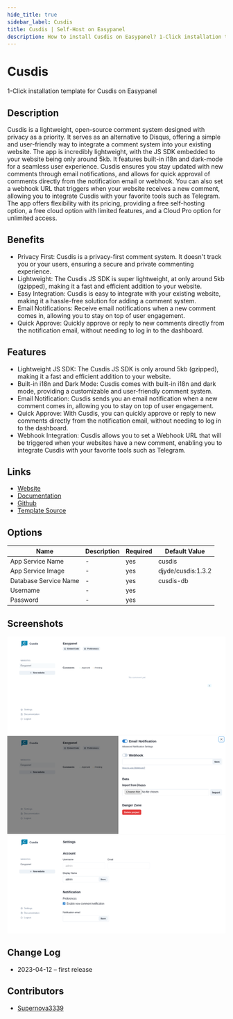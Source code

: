 ```yaml
---
hide_title: true
sidebar_label: Cusdis
title: Cusdis | Self-Host on Easypanel
description: How to install Cusdis on Easypanel? 1-Click installation template for Cusdis on Easypanel
---
```


<!-- generated -->

# Cusdis

1-Click installation template for Cusdis on Easypanel

## Description

Cusdis is a lightweight, open-source comment system designed with privacy as a priority. It serves as an alternative to Disqus, offering a simple and user-friendly way to integrate a comment system into your existing website. The app is incredibly lightweight, with the JS SDK embedded to your website being only around 5kb. It features built-in i18n and dark-mode for a seamless user experience. Cusdis ensures you stay updated with new comments through email notifications, and allows for quick approval of comments directly from the notification email or webhook. You can also set a webhook URL that triggers when your website receives a new comment, allowing you to integrate Cusdis with your favorite tools such as Telegram. The app offers flexibility with its pricing, providing a free self-hosting option, a free cloud option with limited features, and a Cloud Pro option for unlimited access.

## Benefits

- Privacy First: Cusdis is a privacy-first comment system. It doesn't track you or your users, ensuring a secure and private commenting experience.
- Lightweight: The Cusdis JS SDK is super lightweight, at only around 5kb (gzipped), making it a fast and efficient addition to your website.
- Easy Integration: Cusdis is easy to integrate with your existing website, making it a hassle-free solution for adding a comment system.
- Email Notifications: Receive email notifications when a new comment comes in, allowing you to stay on top of user engagement.
- Quick Approve: Quickly approve or reply to new comments directly from the notification email, without needing to log in to the dashboard.

## Features

- Lightweight JS SDK: The Cusdis JS SDK is only around 5kb (gzipped), making it a fast and efficient addition to your website.
- Built-in i18n and Dark Mode: Cusdis comes with built-in i18n and dark mode, providing a customizable and user-friendly comment system.
- Email Notification: Cusdis sends you an email notification when a new comment comes in, allowing you to stay on top of user engagement.
- Quick Approve: With Cusdis, you can quickly approve or reply to new comments directly from the notification email, without needing to log in to the dashboard.
- Webhook Integration: Cusdis allows you to set a Webhook URL that will be triggered when your websites have a new comment, enabling you to integrate Cusdis with your favorite tools such as Telegram.

## Links

- [Website](https://cusdis.com)
- [Documentation](https://cusdis.com/docs)
- [Github](https://github.com/djyde/cusdis/)
- [Template Source](https://github.com/easypanel-io/templates/tree/main/templates/cusdis)

## Options

Name | Description | Required | Default Value
-|-|-|-
App Service Name | - | yes | cusdis
App Service Image | - | yes | djyde/cusdis:1.3.2
Database Service Name | - | yes | cusdis-db
Username | - | yes | 
Password | - | yes | 

## Screenshots

![Cusdis Screenshot](./assets/screenshot1.png)
![Cusdis Screenshot](./assets/screenshot2.png)
![Cusdis Screenshot](./assets/screenshot3.png)

## Change Log

- 2023-04-12 – first release

## Contributors

- [Supernova3339](https://github.com/Supernova3339)
